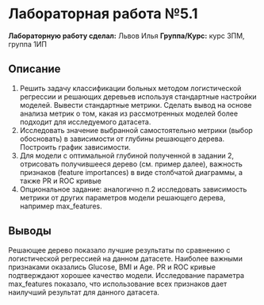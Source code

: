 # Лабораторная работа №5.1

**Лабораторную работу сделал:** Львов Илья
**Группа/Курс:** курс 3ПМ, группа 1ИП

## Описание  
1.	Решить задачу классификации  больных методом логистической регрессии и решающих деревьев используя стандартные настройки моделей. Вывести стандартные метрики. Сделать вывод на основе анализа метрик о том, какая из рассмотренных моделей более подходит для исследуемого датасета.
2.	Исследовать значение выбранной самостоятельно метрики (выбор обосновать) в зависимости от глубины решающего дерева. Построить график зависимости.
3.	Для  модели с оптимальной глубиной полученной в задании 2, отрисовать  получившееся дерево (см. пример далее), важность признаков (feature importances) в виде столбчатой диаграммы, а также PR и ROC кривые
4.	Опциональное задание: аналогично п.2 исследовать зависимость метрики от других параметров модели решающего дерева, например max_features.

## Выводы  
Решающее дерево показало лучшие результаты по сравнению с логистической регрессией на данном датасете.
Наиболее важными признаками оказались Glucose, BMI и Age.
PR и ROC кривые подтверждают хорошее качество модели.
Исследование параметра max_features показало, что использование всех признаков дает наилучший результат для данного датасета.
